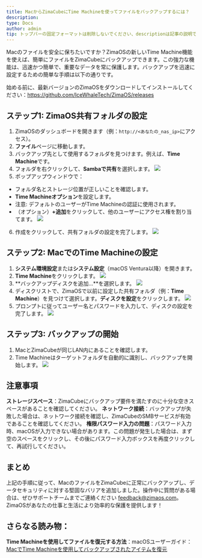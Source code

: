 ```yaml
---
title: MacからZimaCubeにTime Machineを使ってファイルをバックアップするには？
description: 
type: Docs
author: admin
tip: トップバーの固定フォーマットは削除しないでください、descriptionは記事の説明です。未記入の場合、内容の最初の段落の文字が切り取られます。
---
```

Macのファイルを安全に保ちたいですか？ZimaOSの新しいTime Machine機能を使えば、簡単にファイルをZimaCubeにバックアップできます。この強力な機能は、迅速かつ簡単で、重要なデータを常に保護します。バックアップを迅速に設定するための簡単な手順は以下の通りです。

始める前に、最新バージョンのZimaOSをダウンロードしてインストールしてください：https://github.com/IceWhaleTech/ZimaOS/releases

## ステップ1: ZimaOS共有フォルダの設定
1. ZimaOSのダッシュボードを開きます（例：`http://<あなたの_nas_ip>`にアクセス）。
2. **ファイル**ページに移動します。
3. バックアップ先として使用するフォルダを見つけます。例えば、**Time Machine**です。
4. フォルダを右クリックして、**Sambaで共有**を選択します。
![](https://manage.icewhale.io/api/static/docs/1738916403063_image.png)
5. ポップアップウィンドウで：
- フォルダ名とストレージ位置が正しいことを確認します。
- **Time Machineオプション**を設定します。
- 注意: デフォルトのユーザーがTime Machineの認証に使用されます。
- （オプション）**+追加**をクリックして、他のユーザーにアクセス権を割り当てます。
![](https://manage.icewhale.io/api/static/docs/1738916455895_image.png)
6. 作成をクリックして、共有フォルダの設定を完了します。
  ![](https://manage.icewhale.io/api/static/docs/1738916492447_image.png)
## ステップ2: MacでのTime Machineの設定
1. **システム環境設定**または**システム設定**（macOS Ventura以降）を開きます。
2. **Time Machine**をクリックします。
![](https://manage.icewhale.io/api/static/docs/1738916795038_image.png)
3. **バックアップディスクを追加...**を選択します。
![](https://manage.icewhale.io/api/static/docs/1738916825362_image.png)
4. ディスクリストで、ZimaOSで以前に設定した共有フォルダ（例：**Time Machine**）を見つけて選択します。**ディスクを設定**をクリックします。
![](https://manage.icewhale.io/api/static/docs/1738917029430_image.png)
5. プロンプトに従ってユーザー名とパスワードを入力して、ディスクの設定を完了します。
![](https://manage.icewhale.io/api/static/docs/1738917049915_image.png)
## ステップ3: バックアップの開始
1. MacとZimaCubeが同じLAN内にあることを確認します。
2. Time Machineはターゲットフォルダを自動的に識別し、バックアップを開始します。
![](https://manage.icewhale.io/api/static/docs/1738917181052_image.png)
## 注意事項
**ストレージスペース**：ZimaCubeにバックアップ要件を満たすのに十分な空きスペースがあることを確認してください。
**ネットワーク接続**：バックアップが失敗した場合は、ネットワーク接続を確認し、ZimaCubeのSMBサービスが有効であることを確認してください。
**権限パスワード入力の問題**：パスワード入力時、macOSが入力できない場合があります。この問題が発生した場合は、まず空のスペースをクリックし、その後にパスワード入力ボックスを再度クリックして、再試行してください。

## まとめ
上記の手順に従って、MacのファイルをZimaCubeに正常にバックアップし、データセキュリティに対する堅固なバリアを追加しました。操作中に質問がある場合は、ぜひサポートチームまでご連絡ください <feedback@zimaos.com>。ZimaOSがあなたの仕事と生活により効率的な保護を提供します！

## さらなる読み物：
**Time Machineを使用してファイルを復元する方法**：macOSユーザーガイド：[MacでTime Machineを使用してバックアップされたアイテムを復元](https://support.apple.com/zh-cn/guide/mac-help/mh11422/11.0/mac/11.0)